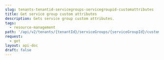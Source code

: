 ```yaml
---
slug: tenants-tenantid-servicegroups-servicegroupid-customattributes
title: Get service group custom attributes
description: Gets service group custom attributes.
tags:
  - resource-management
path: '/api/v2/tenants/{tenantId}/serviceGroups/{serviceGroupId}/customAttributes'
request:
  - get
layout: api-doc
draft: false
---
```

